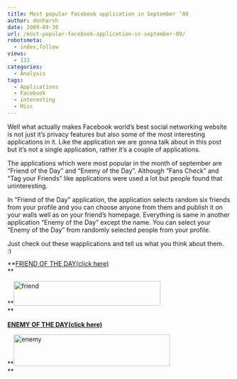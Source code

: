 ```yaml
---
title: Most popular Facebook application in September ’09
author: denharsh
date: 2009-09-30
url: /most-popular-facebook-application-in-september-09/
robotsmeta:
  - index,follow
views:
  - 133
categories:
  - Analysis
tags:
  - Applications
  - Facebook
  - interesting
  - Misc
---
```

Well what actually makes Facebook world&#8217;s best social networking website is not just it&#8217;s privacy features but also some of the most interesting applications in it. Like the application we are gonna talk about in this post but it&#8217;s not a single application, rather it&#8217;s a couple of applications.

The applications which were most popular in the month of september are &#8220;Friend of the Day&#8221; and &#8220;Enemy of the Day&#8221;. Although &#8220;Fans Check&#8221; and &#8220;Tag your Friends&#8221; like applications were used a lot but people found that uninteresting.

In &#8220;Friend of the Day&#8221; application, the application selects random six friends from your profile and you can choose anyone from them and publish it on your walls well as on your friend&#8217;s homepage. Everything is same in another application &#8220;Enemy of the Day&#8221; except the name. You can select your &#8220;Enemy of the Day&#8221; from randomly selected people from your profile.

Just check out these wapplications and tell us what you think about them. <img src="http://devilsworkshop.org/wp-includes/images/smilies/simple-smile.png" alt=":)" class="wp-smiley" style="height: 1em; max-height: 1em;" />

**<a href="http://apps.facebook.com/friend-of-the-day/index.php" onclick="_gaq.push(['_trackEvent', 'outbound-article', 'http://apps.facebook.com/friend-of-the-day/index.php', 'FRIEND OF THE DAY(click here)']);" target="_self">FRIEND OF THE DAY(click here)</a>  
**

**<a href="http://apps.facebook.com/friend-of-the-day/index.php" onclick="_gaq.push(['_trackEvent', 'outbound-article', 'http://apps.facebook.com/friend-of-the-day/index.php', '']);" target="_self"><img class="aligncenter size-full  wp-image-54446" src="http://cdn.devilsworkshop.org/files/friend.jpg" alt="friend" width="331" height="55" /></a>  
**

**<a href="http://apps.facebook.com/enemy-of-the-day/" onclick="_gaq.push(['_trackEvent', 'outbound-article', 'http://apps.facebook.com/enemy-of-the-day/', 'ENEMY OF THE DAY(click here)']);" target="_self">ENEMY OF THE DAY(click here)</a>**

**<a href="http://apps.facebook.com/enemy-of-the-day/" onclick="_gaq.push(['_trackEvent', 'outbound-article', 'http://apps.facebook.com/enemy-of-the-day/', '']);" target="_self"><img class="aligncenter size-full wp-image-151" src="http://cdn.devilsworkshop.org/files/enemy.jpg" alt="enemy" width="352" height="71" /></a>  
**
